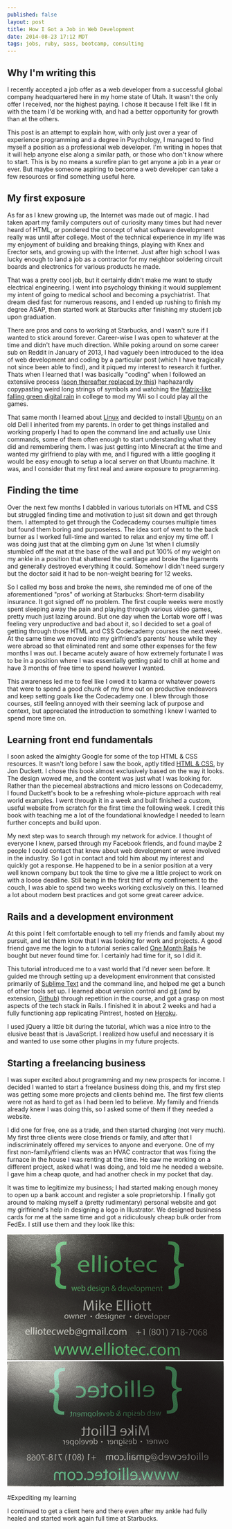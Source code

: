```yaml
---
published: false
layout: post
title: How I Got a Job in Web Development
date: 2014-08-23 17:12 MDT
tags: jobs, ruby, sass, bootcamp, consulting
---
```


## Why I'm writing this

I recently accepted a job offer as a web developer from a successful global company headquartered here in my home state of Utah. It wasn't the only offer I received, nor the highest paying. I chose it because I felt like I fit in with the team I'd be working with, and had a better opportunity for growth than at the others.


This post is an attempt to explain how, with only just over a year of experience programming and a degree in Psychology, I managed to find myself a position as a professional web developer. I'm writing in hopes that it will help anyone else along a similar path, or those who don't know where to start. This is by no means a surefire plan to get anyone a job in a year or ever. But maybe someone aspiring to become a web developer can take a few resources or find something useful here. 

## My first exposure

As far as I knew growing up, the Internet was made out of magic. I had taken apart my family computers out of curiosity many times but had never heard of HTML, or pondered the concept of what software development really was until after college. Most of the technical experience in my life was my enjoyment of building and breaking things, playing with Knex and Erector sets, and growing up with the Internet. Just after high school I was lucky enough to land a job as a contractor for my neighbor soldering circuit boards and electronics for various products he made.

That was a pretty cool job, but it certainly didn't make me want to study electrical engineering. I went into psychology thinking it would supplement my intent of going to medical school and becoming a psychiatrist. That dream died fast for numerous reasons, and I ended up rushing to finish my degree ASAP, then started work at Starbucks after finishing my student job upon graduation.

There are pros and cons to working at Starbucks, and I wasn't sure if I wanted to stick around forever. Career-wise I was open to whatever at the time and didn't have much direction. While poking around on some career sub on Reddit in January of 2013, I had vaguely been introduced to the idea of web development and coding by a particular post (which I have tragically not since been able to find), and it piqued my interest to research it further. Thats when I learned that I was basically "coding" when I followed an extensive process ([soon thereafter replaced by this](http://lifehacker.com/5830367/how-to-hack-your-wii-for-homebrew-in-five-minutes)) haphazardly copypasting weird long strings of symbols and watching the [Matrix-like falling green digital rain](http://en.wikipedia.org/wiki/Matrix_digital_rain) in college to mod my Wii so I could play all the games.

That same month I learned about [Linux](http://www.linuxfoundation.org/) and decided to install [Ubuntu](http://www.ubuntu.com/desktop) on an old Dell I inherited from my parents. In order to get things installed and working properly I had to open the command line and actually use Unix commands, some of them often enough to start understanding what they did and remembering them. I was just getting into Minecraft at the time and wanted my girlfriend to play with me, and I figured with a little googling it would be easy enough to setup a local server on that Ubuntu machine. It was, and I consider that my first real and aware exposure to programming.

## Finding the time

Over the next few months I dabbled in various tutorials on HTML and CSS but struggled finding time and motivation to just sit down and get through them. I attempted to get through the Codecademy courses multiple times but found them boring and purposeless. The idea sort of went to the back burner as I worked full-time and wanted to relax and enjoy my time off. I was doing just that at the climbing gym on June 1st when I clumsily stumbled off the mat at the base of the wall and put 100% of my weight on my ankle in a position that shattered the cartilage and broke the ligaments and generally destroyed everything it could. Somehow I didn't need surgery but the doctor said it had to be non-weight bearing for 12 weeks. 

So I called my boss and broke the news, she reminded me of one of the aforementioned "pros" of working at Starbucks: Short-term disability insurance. It got signed off no problem. The first couple weeks were mostly spent sleeping away the pain and playing through various video games, pretty much just lazing around. But one day when the Lortab wore off I was feeling very unproductive and bad about it, so I decided to set a goal of getting through those HTML and CSS Codecademy courses the next week. At the same time we moved into my girlfriend's parents' house while they were abroad so that eliminated rent and some other expenses for the few months I was out. I became acutely aware of how extremely fortunate I was to be in a position where I was essentially getting paid to chill at home and have 3 months of free time to spend however I wanted. 

This awareness led me to feel like I owed it to karma or whatever powers that were to spend a good chunk of my time out on productive endeavors and keep setting goals like the Codecademy one. I blew through those courses, still feeling annoyed with their seeming lack of purpose and context, but appreciated the introduction to something I knew I wanted to spend more time on. 

## Learning front end fundamentals

I soon asked the almighty Google for some of the top HTML & CSS resources. It wasn't long before I saw the book, aptly titled [HTML & CSS](http://www.htmlandcssbook.com/), by Jon Duckett. I chose this book almost exclusively based on the way it looks. The design wowed me, and the content was just what I was looking for. Rather than the piecemeal abstractions and micro lessons on Codecademy, I found Duckett's book to be a refreshing whole-picture approach with real world examples. I went through it in a week and built finished a custom, useful website from scratch for the first time the following week. I credit this book with teaching me a lot of the foundational knowledge I needed to learn further concepts and build upon.

My next step was to search through my network for advice. I thought of everyone I knew, parsed through my Facebook friends, and found maybe 2 people I could contact that knew about web development or were involved in the industry. So I got in contact and told him about my interest and quickly got a response. He happened to be in a senior position at a very well known company but took the time to give me a little project to work on with a loose deadline. Still being in the first third of my confinement to the couch, I was able to spend two weeks working exclusively on this. I learned a lot about modern best practices and got some great career advice.

## Rails and a development environment

At this point I felt comfortable enough to tell my friends and family about my pursuit, and let them know that I was looking for work and projects. A good friend gave me the login to a tutorial series called [One Month Rails](http://onemonth.com) he bought but never found time for. I certainly had time for it, so I did it. 

This tutorial introduced me to a vast world that I'd never seen before. It guided me through setting up a development environment that consisted primarily of [Sublime Text](http://www.sublimetext.com) and the command line, and helped me get a bunch of other tools set up. I learned about version control and [git](http://git-scm.com) (and by extension, [Github](http://github.com)) through repetition in the course, and got a grasp on most aspects of the tech stack in Rails. I finished it in about 2 weeks and had a fully functioning app replicating Pintrest, hosted on [Heroku](http://heroku.com). 

I used jQuery a little bit during the tutorial, which was a nice intro to the elusive beast that is JavaScript. I realized how useful and necessary it is and wanted to use some other plugins in my future projects.

## Starting a freelancing business

I was super excited about programming and my new prospects for income. I decided I wanted to start a freelance business doing this, and my first step was getting some more projects and clients behind me. The first few clients were not as hard to get as I had been led to believe. My family and friends already knew I was doing this, so I asked some of them if they needed a website.

I did one for free, one as a trade, and then started charging (not very much). My first three clients were close friends or family, and after that I indiscriminately offered my services to anyone and everyone. One of my first non-family/friend clients was an HVAC contractor that was fixing the furnace in the house I was renting at the time. He saw me working on a different project, asked what I was doing, and told me he needed a website. I gave him a cheap quote, and had another check in my pocket that day.

It was time to legitimize my business; I had started making enough money to open up a bank account and register a sole proprietorship. I finally got around to making myself a (pretty rudimentary) personal website and got my girlfriend's help in designing a logo in Illustrator. We designed business cards for me at the same time and got a ridiculously cheap bulk order from FedEx. I still use them and they look like this:

<img class="cards" src="../images/cardfront.png">

<img class="cards" src="../images/cardback.png">

#Expediting my learning

I continued to get a client here and there even after my ankle had fully healed and started work again full time at Starbucks.